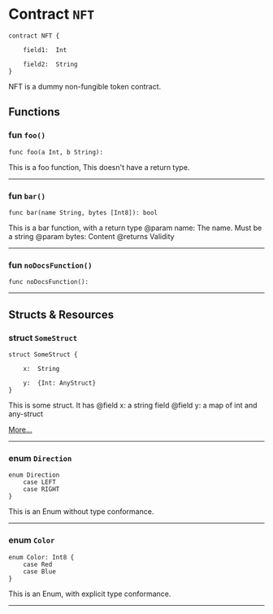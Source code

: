 # Contract `NFT`

```cadence
contract NFT {

    field1:  Int

    field2:  String
}
```

 NFT is a dummy non-fungible token contract.


## Functions

### fun `foo()`

```cadence
func foo(a Int, b String):  
```

 This is a foo function,
 This doesn't have a return type.

---

### fun `bar()`

```cadence
func bar(name String, bytes [Int8]): bool 
```

 This is a bar function, with a return type
 @param name: The name. Must be a string
 @param bytes: Content
 @returns Validity

---

### fun `noDocsFunction()`

```cadence
func noDocsFunction():  
```



---

## Structs & Resources

### struct `SomeStruct`

```cadence
struct SomeStruct {

    x:  String

    y:  {Int: AnyStruct}
}
```

 This is some struct. It has
 @field x: a string field
 @field y: a map of int and any-struct

[More...](NFT_SomeStruct.md)

---

### enum `Direction`

```cadence
enum Direction
    case LEFT
    case RIGHT
}
```

 This is an Enum without type conformance.

---

### enum `Color`

```cadence
enum Color: Int8 {
    case Red
    case Blue
}
```

 This is an Enum, with explicit type conformance.

---

